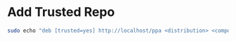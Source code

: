 # Add Trusted Repo

```bash
sudo echo "deb [trusted=yes] http://localhost/ppa <distribution> <components>" > /etc/apt/sources.list.d/local.list
```

